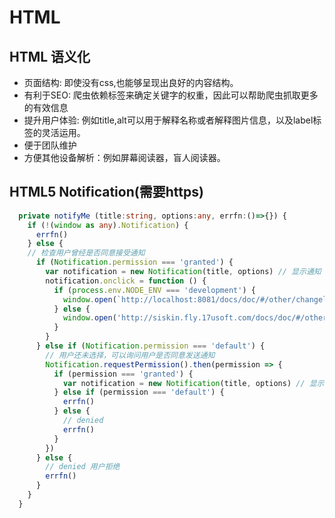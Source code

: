 # HTML

## HTML 语义化

- 页面结构: 即使没有css,也能够呈现出良好的内容结构。
- 有利于SEO: 爬虫依赖标签来确定关键字的权重，因此可以帮助爬虫抓取更多的有效信息
- 提升用户体验: 例如title,alt可以用于解释名称或者解释图片信息，以及label标签的灵活运用。
- 便于团队维护
- 方便其他设备解析：例如屏幕阅读器，盲人阅读器。

## HTML5 Notification(需要https)

```typescript
  private notifyMe (title:string, options:any, errfn:()=>{}) {
    if (!(window as any).Notification) {
      errfn()
    } else {
    // 检查用户曾经是否同意接受通知
      if (Notification.permission === 'granted') {
        var notification = new Notification(title, options) // 显示通知
        notification.onclick = function () {
          if (process.env.NODE_ENV === 'development') {
            window.open(`http://localhost:8081/docs/doc/#/other/changelog`)
          } else {
            window.open('http://siskin.fly.17usoft.com/docs/doc/#/other/changelog')
          }
        }
      } else if (Notification.permission === 'default') {
        // 用户还未选择，可以询问用户是否同意发送通知
        Notification.requestPermission().then(permission => {
          if (permission === 'granted') {
            var notification = new Notification(title, options) // 显示通知
          } else if (permission === 'default') {
            errfn()
          } else {
            // denied
            errfn()
          }
        })
      } else {
        // denied 用户拒绝
        errfn()
      }
    }
  }
```

